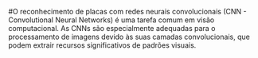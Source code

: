 #O reconhecimento de placas com redes neurais convolucionais (CNN - Convolutional Neural Networks) é uma tarefa comum em visão computacional. As CNNs são especialmente adequadas para o processamento de imagens devido às suas camadas convolucionais, que podem extrair recursos significativos de padrões visuais.
